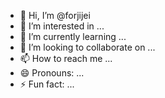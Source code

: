 - 👋 Hi, I’m @forjijei
- 👀 I’m interested in ...
- 🌱 I’m currently learning ...
- 💞️ I’m looking to collaborate on ...
- 📫 How to reach me ...
- 😄 Pronouns: ...
- ⚡ Fun fact: ...

<!---in TIA
forjijei/forjijei is a ✨ special ✨ repository because its `README.md` (this file) appears on your GitHub profile.
You can click the Preview link to take a look at your changes.
--->
